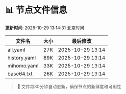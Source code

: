# 📊 节点文件信息

**更新时间**: 2025-10-29 13:14:31 北京时间

| 文件名 | 大小 | 最后修改 |
|--------|------|----------|
| all.yaml | 27K | 2025-10-29 13:14 |
| history.yaml | 89K | 2025-10-29 13:14 |
| mihomo.yaml | 33K | 2025-10-29 13:14 |
| base64.txt | 26K | 2025-10-29 13:14 |

> 🔄 文件每30分钟自动更新，确保节点的新鲜度和可用性
